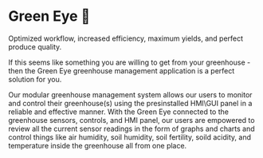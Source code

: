 # Green Eye 🌱
Optimized workflow, increased efficiency, maximum yields, and perfect produce quality.

If this seems like something you are willing to get from your greenhouse - then the Green Eye greenhouse management application is a perfect solution for you.

Our modular greenhouse management system allows our users to monitor and control their greenhouse(s) using the presinstalled HMI\GUI panel in a reliable and effective manner.
With the Green Eye connected to the greenhouse sensors, controls, and HMI panel, our users are empowered to review all the current sensor readings in the form of graphs and charts and control things like air humidity, soil humidity, soil fertility, soild acidity, and temperature inside the greenhouse all from one place.
